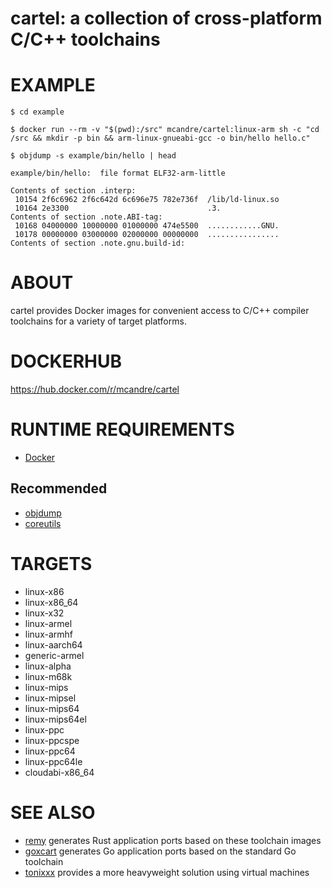 # cartel: a collection of cross-platform C/C++ toolchains

# EXAMPLE

```console
$ cd example

$ docker run --rm -v "$(pwd):/src" mcandre/cartel:linux-arm sh -c "cd /src && mkdir -p bin && arm-linux-gnueabi-gcc -o bin/hello hello.c"

$ objdump -s example/bin/hello | head

example/bin/hello:	file format ELF32-arm-little

Contents of section .interp:
 10154 2f6c6962 2f6c642d 6c696e75 782e736f  /lib/ld-linux.so
 10164 2e3300                               .3.
Contents of section .note.ABI-tag:
 10168 04000000 10000000 01000000 474e5500  ............GNU.
 10178 00000000 03000000 02000000 00000000  ................
Contents of section .note.gnu.build-id:
```

# ABOUT

cartel provides Docker images for convenient access to C/C++ compiler toolchains for a variety of target platforms.

# DOCKERHUB

https://hub.docker.com/r/mcandre/cartel

# RUNTIME REQUIREMENTS

* [Docker](https://www.docker.com)

## Recommended

* [objdump](https://linux.die.net/man/1/objdump)
* [coreutils](https://www.gnu.org/software/coreutils/coreutils.html)

# TARGETS

* linux-x86
* linux-x86_64
* linux-x32
* linux-armel
* linux-armhf
* linux-aarch64
* generic-armel
* linux-alpha
* linux-m68k
* linux-mips
* linux-mipsel
* linux-mips64
* linux-mips64el
* linux-ppc
* linux-ppcspe
* linux-ppc64
* linux-ppc64le
* cloudabi-x86_64

# SEE ALSO
* [remy](https://github.com/mcandre/remy) generates Rust application ports based on these toolchain images
* [goxcart](https://github.com/mcandre/goxcart) generates Go application ports based on the standard Go toolchain
* [tonixxx](https://github.com/mcandre/tonixxx) provides a more heavyweight solution using virtual machines
